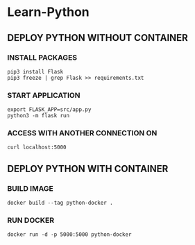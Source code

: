 # Learn-Python

## DEPLOY PYTHON WITHOUT CONTAINER
### INSTALL PACKAGES
```
pip3 install Flask
pip3 freeze | grep Flask >> requirements.txt
```
### START APPLICATION
```
export FLASK_APP=src/app.py
python3 -m flask run
```
### ACCESS WITH ANOTHER CONNECTION ON
```
curl localhost:5000
```

## DEPLOY PYTHON WITH CONTAINER
### BUILD IMAGE
```
docker build --tag python-docker .
```
### RUN DOCKER
```
docker run -d -p 5000:5000 python-docker
```
